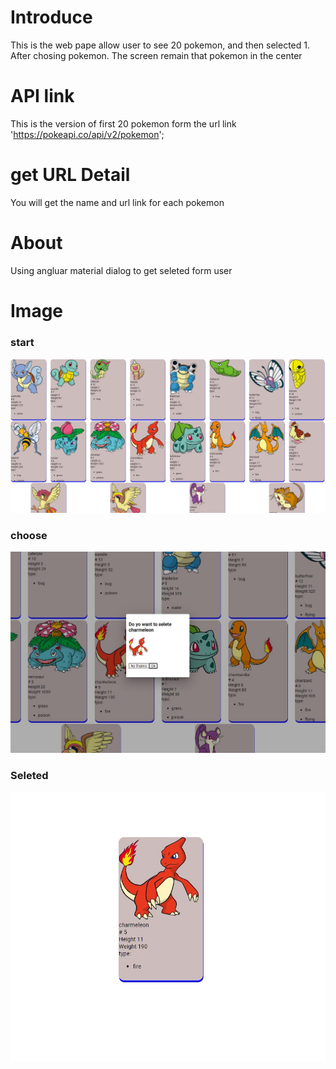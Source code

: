 # Introduce
This is the web pape allow user to see 20 pokemon, and then selected 1.
After chosing pokemon. The screen remain that pokemon in the center

# API link
This is the version of first 20 pokemon form the url link
'https://pokeapi.co/api/v2/pokemon';

# get URL Detail
You will get the name and url link for each pokemon

# About
Using angluar material dialog to get seleted form user

# Image 
### start
![Start](start.jpg)
### choose
![Start](selete.jpg)
### Seleted
![Start](afterSeleted.jpg)

